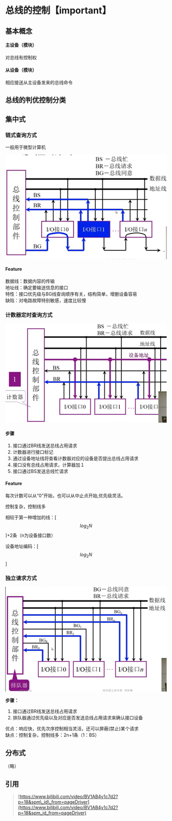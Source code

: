 # 总线的控制【important】

## 基本概念

#### 主设备（模块）

对总线有控制权

#### 从设备（模块）

相应接送从主设备发来的总线命令



## 总线的判优控制分类

## **集中式**

### **链式查询方式**

一般用于微型计算机

![](../.gitbook/assets/image%20%2842%29.png)

#### Feature

数据线：数据内容的传输   
地址线：确定要输送信息的接口   
特性：接口优先级与BG线查询顺序有关，结构简单，增删设备容易   
缺陷：对电路故障特别敏感，速度比较慢



### 计数器定时查询方式

![](../.gitbook/assets/image%20%2827%29.png)

#### 步骤

1. 接口通过BR线发送总线占用请求
2. 计数器进行接口标记
3. 通过设备地址线将查看计数器对应的设备是否提出总线占用请求
4. 接口没有总线占用请求，计算器加１
5. 接口通过BS发送总线忙请求

#### 

#### Feature

每次计数可以从“0”开始，也可以从中止点开始,优先级灵活。

控制复杂，控制线多

相较于第一种增加的线：\[$$log_2N$$\]+2条（n为设备接口数）

设备地址编码：\[$$log_2N$$\]



### 独立请求方式

![](../.gitbook/assets/image%20%2819%29.png)

**步骤：**

1. 接口通过BR线发送总线占用请求
2. 排队器通过优先级以及对应是否发送总线占用请求来确认接口设备



优点：响应快，优先次序控制相当灵活，还可以屏蔽\(禁止\)某个请求  
缺点：控制复杂，控制线多：2n+1条（1：BS）



## 分布式

（略）

## 引用

> [https://www.bilibili.com/video/BV1AB4y1c7d2?p=18&spm\_id\_from=pageDriver](https://www.bilibili.com/video/BV1AB4y1c7d2?p=18&spm_id_from=pageDriver)

